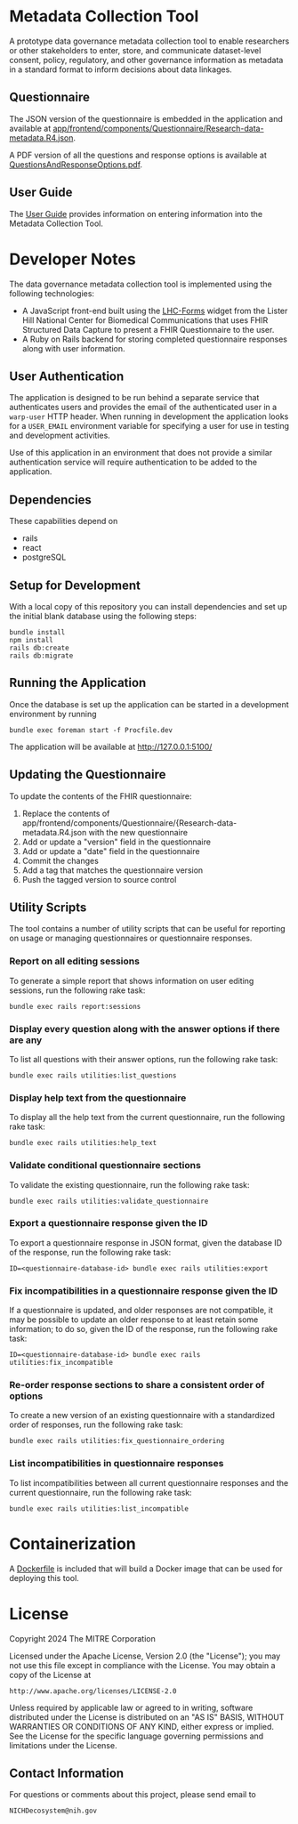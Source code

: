 # Metadata Collection Tool

A prototype data governance metadata collection tool to enable researchers or other stakeholders to
enter, store, and communicate dataset-level consent, policy, regulatory, and other governance
information as metadata in a standard format to inform decisions about data linkages.

## Questionnaire

The JSON version of the questionnaire is embedded in the application and available at
[app/frontend/components/Questionnaire/Research-data-metadata.R4.json](./app/frontend/components/Questionnaire/Research-data-metadata.R4.json).

A PDF version of all the questions and response options is available at [QuestionsAndResponseOptions.pdf](./QuestionsAndResponseOptions.pdf).

## User Guide

The [User Guide](./UserGuide.md) provides information on entering information into the Metadata
Collection Tool.

# Developer Notes

The data governance metadata collection tool is implemented using the following technologies:

* A JavaScript front-end built using the [LHC-Forms](https://lhncbc.github.io/lforms/) widget from the Lister Hill National Center for Biomedical Communications that uses FHIR Structured Data Capture to present a FHIR Questionnaire to the user.
* A Ruby on Rails backend for storing completed questionnaire responses along with user information.

## User Authentication

The application is designed to be run behind a separate service that authenticates users and
provides the email of the authenticated user in a `warp-user` HTTP header. When running in
development the application looks for a `USER_EMAIL` environment variable for specifying a user for
use in testing and development activities.

Use of this application in an environment that does not provide a similar authentication service
will require authentication to be added to the application.

##  Dependencies

These capabilities depend on

* rails
* react
* postgreSQL

## Setup for Development

With a local copy of this repository you can install dependencies and set up the initial blank
database using the following steps:

```
bundle install
npm install
rails db:create
rails db:migrate
```

## Running the Application

Once the database is set up the application can be started in a development environment by running

```
bundle exec foreman start -f Procfile.dev
```

The application will be available at http://127.0.0.1:5100/

## Updating the Questionnaire

To update the contents of the FHIR questionnaire:

1. Replace the contents of app/frontend/components/Questionnaire/{Research-data-metadata.R4.json with the new questionnaire
2. Add or update a "version" field in the questionnaire
3. Add or update a "date" field in the questionnaire
4. Commit the changes
5. Add a tag that matches the questionnaire version
6. Push the tagged version to source control

## Utility Scripts

The tool contains a number of utility scripts that can be useful for reporting on usage or managing
questionnaires or questionnaire responses.

### Report on all editing sessions

To generate a simple report that shows information on user editing sessions, run the following rake
task:

```
bundle exec rails report:sessions
```

### Display every question along with the answer options if there are any

To list all questions with their answer options, run the following rake task:

```
bundle exec rails utilities:list_questions
```

### Display help text from the questionnaire

To display all the help text from the current questionnaire, run the following rake task:

```
bundle exec rails utilities:help_text
```

### Validate conditional questionnaire sections

To validate the existing questionnaire, run the following rake task:

```
bundle exec rails utilities:validate_questionnaire
```

### Export a questionnaire response given the ID

To export a questionnaire response in JSON format, given the database ID of the response, run the
following rake task:

```
ID=<questionnaire-database-id> bundle exec rails utilities:export
```

### Fix incompatibilities in a questionnaire response given the ID

If a questionnaire is updated, and older responses are not compatible, it may be possible to update
an older response to at least retain some information; to do so, given the ID of the response, run
the following rake task:

```
ID=<questionnaire-database-id> bundle exec rails utilities:fix_incompatible
```

### Re-order response sections to share a consistent order of options

To create a new version of an existing questionnaire with a standardized order of responses, run the
following rake task:

```
bundle exec rails utilities:fix_questionnaire_ordering
```

### List incompatibilities in questionnaire responses

To list incompatibilities between all current questionnaire responses and the current questionnaire,
run the following rake task:

```
bundle exec rails utilities:list_incompatible
```

# Containerization

A [Dockerfile](./Dockerfile) is included that will build a Docker image that can be used for
deploying this tool.

# License

Copyright 2024 The MITRE Corporation

Licensed under the Apache License, Version 2.0 (the "License"); you may not use this file except in
compliance with the License. You may obtain a copy of the License at

```
http://www.apache.org/licenses/LICENSE-2.0
```

Unless required by applicable law or agreed to in writing, software distributed under the License is
distributed on an "AS IS" BASIS, WITHOUT WARRANTIES OR CONDITIONS OF ANY KIND, either express or
implied. See the License for the specific language governing permissions and limitations under the
License.

## Contact Information

For questions or comments about this project, please send email to

    NICHDecosystem@nih.gov
